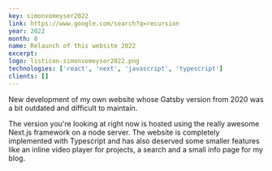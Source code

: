 ```yaml
---
key: simonvomeyser2022
link: https://www.google.com/search?q=recursion
year: 2022
month: 8
name: Relaunch of this website 2022
excerpt:
logo: listicon-simonvomeyser2022.png
technologies: ['react', 'next', 'javascript', 'typescript']
clients: []
---
```


New development of my own website whose Gatsby version from 2020 was a bit outdated and difficult to maintain.

The version you're looking at right now is hosted using the really awesome Next.js framework on a node server. The website is completely implemented with Typescript and has also deserved some smaller features like an inline video player for projects, a search and a small info page for my blog.